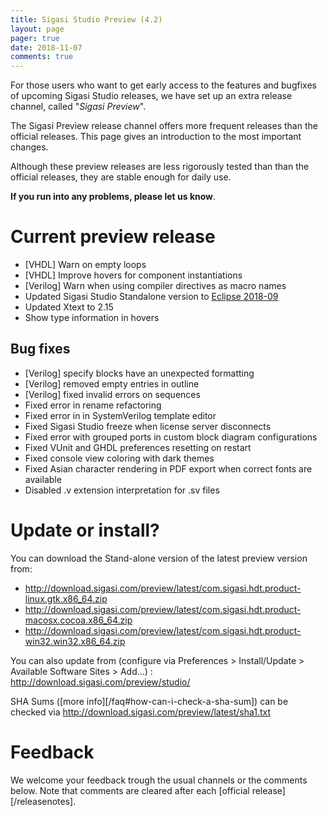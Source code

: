 ```yaml
---
title: Sigasi Studio Preview (4.2)
layout: page
pager: true
date: 2018-11-07
comments: true
---
```


For those users who want to get early access to the features and bugfixes of upcoming Sigasi Studio releases, we have set up an extra release channel, called "*Sigasi Preview*".

The Sigasi Preview release channel offers more frequent releases than the official releases. This page gives an introduction to the most important changes.

Although these preview releases are less rigorously tested than than the official releases, they are stable enough for daily use.

**If you run into any problems, please let us know**.

# Current preview release

* \[VHDL] Warn on empty loops
* \[VHDL] Improve hovers for component instantiations
* \[Verilog] Warn when using compiler directives as macro names
* Updated Sigasi Studio Standalone version to [Eclipse 2018-09](https://www.eclipse.org/eclipse/news/4.9/)
* Updated Xtext to 2.15
* Show type information in hovers

## Bug fixes

* \[Verilog] specify blocks have an unexpected formatting
* \[Verilog] removed empty entries in outline
* \[Verilog] fixed invalid errors on sequences
* Fixed error in rename refactoring
* Fixed error in in SystemVerilog template editor
* Fixed Sigasi Studio freeze when license server disconnects
* Fixed error with grouped ports in custom block diagram configurations
* Fixed VUnit and GHDL preferences resetting on restart
* Fixed console view coloring with dark themes
* Fixed Asian character rendering in PDF export when correct fonts are available
* Disabled .v extension interpretation for .sv files

# Update or install?

You can download the Stand-alone version of the latest preview version from:

* <http://download.sigasi.com/preview/latest/com.sigasi.hdt.product-linux.gtk.x86_64.zip>
* <http://download.sigasi.com/preview/latest/com.sigasi.hdt.product-macosx.cocoa.x86_64.zip>
* <http://download.sigasi.com/preview/latest/com.sigasi.hdt.product-win32.win32.x86_64.zip>

You can also update from (configure via Preferences > Install/Update > Available Software Sites > Add...) :
  http://download.sigasi.com/preview/studio/

SHA Sums ([more info][/faq#how-can-i-check-a-sha-sum]) can be checked via <http://download.sigasi.com/preview/latest/sha1.txt>

# Feedback

We welcome your feedback trough the usual channels or the comments below. Note that comments are cleared after each [official release][/releasenotes].

